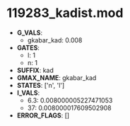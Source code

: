 # 119283_kadist.mod

- **G_VALS**:
  - gkabar_kad: 0.008
- **GATES**:
  - l: 1
  - n: 1
- **SUFFIX**: kad
- **GMAX_NAME**: gkabar_kad
- **STATES**: ['n', 'l']
- **I_VALS**:
  - 6.3: 0.008000005227471053
  - 37: 0.008000017609502908
- **ERROR_FLAGS**: []
